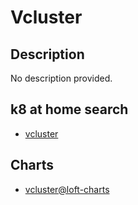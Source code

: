 # Vcluster

## Description

No description provided.

## k8 at home search

- [vcluster](https://nanne.dev/k8s-at-home-search/#/vcluster)

## Charts

- [vcluster@loft-charts](https://charts.loft.sh/)
